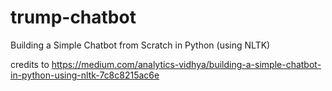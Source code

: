 # trump-chatbot
Building a Simple Chatbot from Scratch in Python (using NLTK)

credits to https://medium.com/analytics-vidhya/building-a-simple-chatbot-in-python-using-nltk-7c8c8215ac6e
